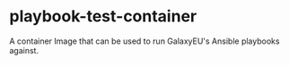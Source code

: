 # playbook-test-container
A container Image that can be used to run GalaxyEU's Ansible playbooks against.
